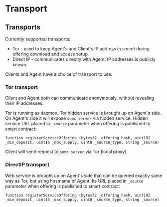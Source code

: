# Transport

## Transports

Currently supported transports:

* Tor - used to keep Agent's and Client's IP address in secret during offering download and access setup.
* Direct IP - communicates directly with Agent. IP addresses is publicly known.

Clients and Agent have a choice of transport to use.

### Tor transport

Client and Agent both can communicate anonymously, without revealing their IP addresses.

Tor is running as daemon. Tor hidden service is brought up on Agent's side. On Agent's side it will expose `somc server` via hidden service. Hidden service URL placed in `_source` parameter when offering is published to smart contract:

```text
function registerServiceOffering (bytes32 _offering_hash, uint192 _min_deposit, uint16 _max_supply, uint8 _source_type, string _source)
```

Client will send request to `somc server` via Tor \(local proxy\).

### DirectIP transport

Web service is brought up on Agent's side that can be queried exactly same way as Tor, but using hostname of Agent. Its URL placed in `_source` parameter when offering is published to smart contract:

```text
function registerServiceOffering (bytes32 _offering_hash, uint192 _min_deposit, uint16 _max_supply, uint8 _source_type, string _source)
```


